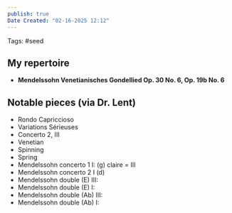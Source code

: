 ```yaml
---
publish: true
Date Created: "02-16-2025 12:12"
---
```

Tags: #seed 
## My repertoire
- **Mendelssohn Venetianisches Gondellied Op. 30 No. 6, Op. 19b No. 6**

## Notable pieces (via Dr. Lent)
- Rondo Capriccioso
- Variations Sérieuses
- Concerto 2, III
- Venetian
- Spinning
- Spring
- Mendelssohn concerto 1 I: (g)  claire = III
- Mendelssohn concerto 2 I (d)
- Mendelssohn double (E) III: 
- Mendelssohn double (E) I: 
- Mendelssohn double (Ab) III: 
- Mendelssohn double (Ab) I: 

